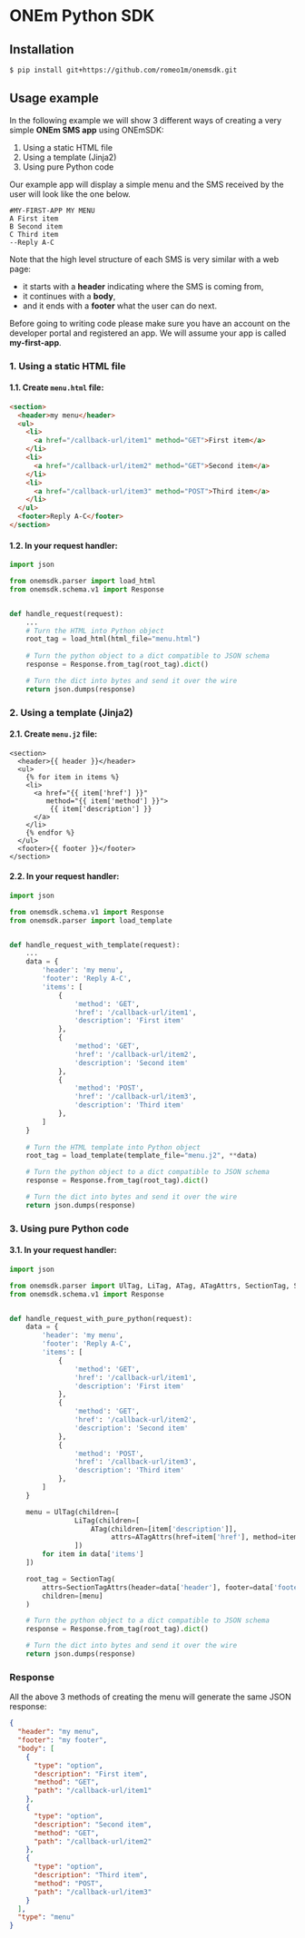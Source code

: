 # ONEm Python SDK

## Installation
```bash
$ pip install git+https://github.com/romeo1m/onemsdk.git
```

## Usage example

In the following example we will show 3 different ways of creating 
a very simple **ONEm SMS app** using ONEmSDK:
1. Using a static HTML file
2. Using a template (Jinja2)
3. Using pure Python code

Our example app will display a simple menu and the SMS received by
the user will look like the one below.

```
#MY-FIRST-APP MY MENU
A First item
B Second item
C Third item
--Reply A-C
```

Note that the high level structure of each SMS is very similar with a web page:
- it starts with a **header** indicating where the SMS is coming from,
- it continues with a **body**,
- and it ends with a **footer** what the user can do next.

Before going to writing code please make sure you have an account on the
developer portal and registered an app. We will assume your app is called
**my-first-app**.

### 1. Using a static HTML file
#### 1.1. Create `menu.html` file:
```html
<section>
  <header>my menu</header>
  <ul>
    <li>
      <a href="/callback-url/item1" method="GET">First item</a>
    </li>
    <li>
      <a href="/callback-url/item2" method="GET">Second item</a>
    </li>
    <li>
      <a href="/callback-url/item3" method="POST">Third item</a>
    </li>
  </ul>
  <footer>Reply A-C</footer>
</section>
```

#### 1.2. In your request handler:
```python
import json

from onemsdk.parser import load_html
from onemsdk.schema.v1 import Response


def handle_request(request):
    ...
    # Turn the HTML into Python object
    root_tag = load_html(html_file="menu.html")
    
    # Turn the python object to a dict compatible to JSON schema
    response = Response.from_tag(root_tag).dict()

    # Turn the dict into bytes and send it over the wire
    return json.dumps(response)
```

### 2. Using a template (Jinja2)

#### 2.1. Create `menu.j2` file:
```jinja2
<section>
  <header>{{ header }}</header>
  <ul>
    {% for item in items %}
    <li>
      <a href="{{ item['href'] }}" 
         method="{{ item['method'] }}">
          {{ item['description'] }}
      </a>
    </li>
    {% endfor %}
  </ul>
  <footer>{{ footer }}</footer>
</section>
```

#### 2.2. In your request handler:
```python
import json

from onemsdk.schema.v1 import Response
from onemsdk.parser import load_template


def handle_request_with_template(request):
    ...
    data = {
        'header': 'my menu',
        'footer': 'Reply A-C',
        'items': [
            {
                'method': 'GET', 
                'href': '/callback-url/item1', 
                'description': 'First item'
            },
            {
                'method': 'GET', 
                'href': '/callback-url/item2', 
                'description': 'Second item'
            },
            {
                'method': 'POST', 
                'href': '/callback-url/item3', 
                'description': 'Third item'
            },
        ]
    }
    
    # Turn the HTML template into Python object
    root_tag = load_template(template_file="menu.j2", **data)

    # Turn the python object to a dict compatible to JSON schema
    response = Response.from_tag(root_tag).dict()

    # Turn the dict into bytes and send it over the wire
    return json.dumps(response)

```

### 3. Using pure Python code

#### 3.1. In your request handler:
```python
import json

from onemsdk.parser import UlTag, LiTag, ATag, ATagAttrs, SectionTag, SectionTagAttrs
from onemsdk.schema.v1 import Response


def handle_request_with_pure_python(request):
    data = {
        'header': 'my menu',
        'footer': 'Reply A-C',
        'items': [
            {
                'method': 'GET', 
                'href': '/callback-url/item1', 
                'description': 'First item'
            },
            {
                'method': 'GET', 
                'href': '/callback-url/item2', 
                'description': 'Second item'
            },
            {
                'method': 'POST', 
                'href': '/callback-url/item3', 
                'description': 'Third item'
            },
        ]
    }

    menu = UlTag(children=[
                LiTag(children=[
                    ATag(children=[item['description']],
                         attrs=ATagAttrs(href=item['href'], method=item['method']))
                ])
        for item in data['items']
    ])

    root_tag = SectionTag(
        attrs=SectionTagAttrs(header=data['header'], footer=data['footer']),
        children=[menu]
    )

    # Turn the python object to a dict compatible to JSON schema
    response = Response.from_tag(root_tag).dict()

    # Turn the dict into bytes and send it over the wire
    return json.dumps(response)
```

### Response

All the above 3 methods of creating the menu will generate the same JSON response:

```json
{
  "header": "my menu",
  "footer": "my footer",
  "body": [
    {
      "type": "option",
      "description": "First item",
      "method": "GET",
      "path": "/callback-url/item1"
    },
    {
      "type": "option",
      "description": "Second item",
      "method": "GET",
      "path": "/callback-url/item2"
    },
    {
      "type": "option",
      "description": "Third item",
      "method": "POST",
      "path": "/callback-url/item3"
    }
  ],
  "type": "menu"
}
```